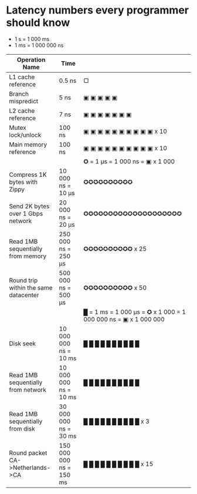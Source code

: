 # Latency numbers every programmer should know

- 1 s = 1 000 ms
- 1 ms = 1 000 000 ns

| **Operation Name**  | **Time**  |   | 
|---|---|---|
| L1 cache reference  | 0.5 ns  | ▢ |
|  Branch mispredict | 5 ns  | ▣ ▣ ▣ ▣ ▣  |
|  L2 cache reference | 7 ns | ▣ ▣ ▣ ▣ ▣ ▣ ▣  |
|  Mutex lock/unlock | 100 ns  | ▣ ▣ ▣ ▣ ▣ ▣ ▣ ▣ ▣ ▣ x 10 |
| Main memory reference  | 100 ns  |  ▣ ▣ ▣ ▣ ▣ ▣ ▣ ▣ ▣ ▣ x 10 |
|   |   | ✪ = 1 µs = 1 000 ns =  ▣ x 1 000 |
| Compress 1K bytes with Zippy  | 10 000 ns = 10 µs  |  ✪✪✪✪✪✪✪✪✪✪  |
|  Send 2K bytes over 1 Gbps network | 20 000 ns = 20 µs  | ✪✪✪✪✪✪✪✪✪✪✪✪✪✪✪✪✪✪✪✪  |
| Read 1MB sequentially from memory  | 250 000 ns = 250 µs  |  ✪✪✪✪✪✪✪✪✪✪ x 25 |
|  Round trip within the same datacenter | 500 000 ns = 500 µs  | ✪✪✪✪✪✪✪✪✪✪ x 50  |
|   |   | █  = 1 ms = 1 000 µs = ✪ x 1 000 = 1 000 000 ns = ▣ x 1 000 000  |
| Disk seek  |  10 000 000 ns = 10 ms | █ █ █ █ █ █ █ █ █ █   |
|  Read 1MB sequentially from network  |  10 000 000 ns = 10 ms | █ █ █ █ █ █ █ █ █ █   |
| Read 1MB sequentially from disk  | 30 000 000 ns = 30 ms  | █ █ █ █ █ █ █ █ █ █ x 3   |
| Round packet CA->Netherlands->CA  | 150 000 000 ns = 150 ms  | █ █ █ █ █ █ █ █ █ █  x 15  |
